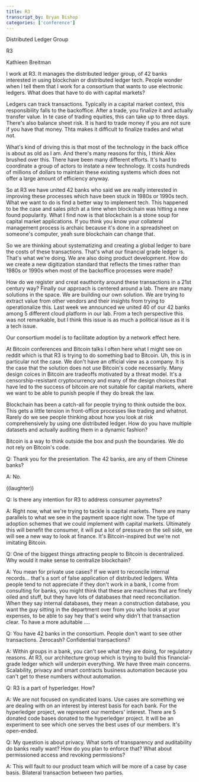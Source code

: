 ```yaml
---
title: R3
transcript_by: Bryan Bishop
categories: ['conference']
---
```


Distributed Ledger Group

R3

Kathleen Breitman


I work at R3. It manages the distributed ledger group, of 42 banks interested in using blockchain or distributed ledger tech. People wonder when I tell them that I work for a consortium that wants to use electronic ledgers. What does that have to do with capital markets?

Ledgers can track transactions. Typically in a capital market context, this responsibility falls to the backoffice. After a trade, you finalize it and actually transfer value. In te case of trading equities, this can take up to three days. There's also balance sheet risk. It is hard to trade money if you are not sure if you have that money. Thta makes it difficult to finalize trades and what not.

What's kind of driving this is that most of the technology in the back office is about as old as I am. And there's many reasons for this, I think Alex brushed over this. There have been many different efforts. It's hard to coordinate a group of actors to instate a new technology. It costs hundreds of millions of dollars to maintain these existing systems which does not offer a large amount of efficiency anyway.

So at R3 we have united 42 banks who said we are really interested in improving these processes which have been stuck in 1980s or 1990s tech. What we want to do is find a better way to implement tech. This happened to be the case and sales pitch at a time when blockchain was hitting a new found popularity. What I find now is that blockchain is a stone soup for capital market applications. If you think you know your collateral management process is archaic because it's done in a spreadsheet on someone's computer, yeah sure blockchain can change that.

So we are thinking about systematizing and creating a global ledger to bare the costs of these transactions. That's what our financial grade ledger is. That's what we're doing. We are also doing product development. How do we create a new digitization standard that reflects the times rather than 1980s or 1990s when most of the backoffice processes were made?

How do we register and creat eauthority around these transactions in a 21st century way? Finally our approach is centered around a lab. There are many solutions in the space. We are building our own solution. We are trying to extract value from other vendors and their insights from trying to operationalize this. Last week we announced we united 40 of our 42 banks among 5 different cloud platform in our lab. From a tech perspective this was not remarkable, but I think this issue is as much a political issue as it is a tech issue.

Our consortium model is to facilitate adoption by a network effect here.

At Bitcoin conferences and Bitcoin talks I often here what I might see on reddit which is that R3 is trying to do something bad to Bitcoin. Uh, this is in particular not the case. We don't have an official view as a company. It is the case that the solution does not use Bitcoin's code necessarily. Many design coices in Bitcoin are tradeoffs motivated by a threat model. It's a censorship-resistant cryptocurrency and many of the design choices that have led to the success of bitcoin are not suitable for capital markets, where we want to be able to punish people if they do break the law.

Blockchain has been a catch-all for people trying to think outside the box. This gets a little tension in front-office processes like trading and whatnot. Rarely do we see people thinking about how you look at risk comprehensively by using one distributed ledger. How do you have multiple datasets and actually auditing them in a dynamic fashion?

Bitcoin is a way to think outside the box and push the boundaries. We do not rely on Bitcoin's code.

Q: Thank you for the presentation. The 42 banks, are any of them Chinese banks?

A: No.

((laughter))

Q: Is there any intention for R3 to address consumer paymetns?

A: Right now, what we're trying to tackle is capital markets. There are many parallels to what we see in the payment space right now. The type of adoption schemes that we could implement with capital markets. Ultimately this will benefit the consumer, it will put a lot of pressure on the sell side, we will see a new way to look at finance. It's Bitcoin-inspired but we're not imitating Bitcoin.

Q: One of the biggest things attracting people to Bitcoin is decentralized. Why would it make sense to centralize blockchain?

A: You mean for private use cases? If we want to reconcile internal records... that's a sort of false application of distributed ledgers. Whta people tend to not appreciate if they don't work in a bank, I come from consulting for banks, you might think that these are machines that are finely oiled and stuff, but they have lots of databases that need reconciliation. When they say internal databases, they mean a construction database, you want the guy sitting in the department over from you who looks at your expenses, to be able to say hey that's weird why didn't that transaction clear. To have a more aduitable .... 

Q: You have 42 banks in the consortium. People don't want to see other transactions. Zerocash? Confidential transactions?

A: Within groups in a bank, you can't see what they are doing, for regulatory reasons. At R3, our architecture group which is trying to build this financial-grade ledger which will underpin everything. We have three main concerns. Scalability, privacy and smart contracts business automation because you can't get to these numbers without automation.

Q: R3 is a part of hyperledger. How?

A: We are not focused on syndicated loans. Use cases are something we are dealing with on an interest by interest basis for each bank. For the hyperledger project, we represent our members' interest. There are 5 donated code bases donated to the hyperledger project. It will be an experiment to see which one serves the best uses of our members. It's open-ended.

Q: My question is about privacy. What sorts of transparency and auditability do banks really want? How do you plan to enforce that? What about permissioned access and revoking permissions?

A: This will fault to our product team which will be more of a case by case basis. Bilateral transaction between two parties.
